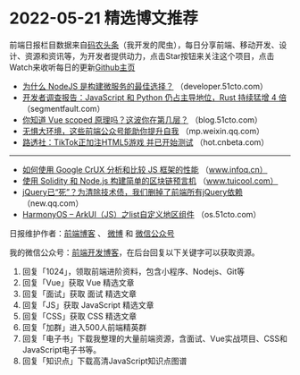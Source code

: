 # 2022-05-21 精选博文推荐

前端日报栏目数据来自[码农头条](http://hao.caibaojian.com.cn/)（我开发的爬虫），每日分享前端、移动开发、设计、资源和资讯等，为开发者提供动力，点击Star按钮来关注这个项目，点击Watch来收听每日的更新[Github主页](https://github.com/kujian/frontendDaily)
* [为什么 NodeJS 是构建微服务的最佳选择？](https://developer.51cto.com/article/709508.html) （developer.51cto.com）
* [开发者调查报告：JavaScript 和 Python 仍占主导地位，Rust 持续猛增 4 倍](https://segmentfault.com/a/1190000041871793) （segmentfault.com）
* [你知道 Vue scoped 原理吗？这波你在第几层？](https://blog.51cto.com/u_13961087/5317646) （blog.51cto.com）
* [无惧大环境，这些前端公众号能助你提升自我](https://mp.weixin.qq.com/s?__biz=MzI0MzIyMDM5Ng==&mid=2649846099&idx=1&sn=2e2b0ae3895ecc654b6958a2d1d4a748) （mp.weixin.qq.com）
* [路透社：TikTok正加注HTML5游戏 并已开始测试](https://hot.cnbeta.com/articles/game/1271517.htm) （hot.cnbeta.com）

***
* [如何使用 Google CrUX 分析和比较 JS 框架的性能](https://www.infoq.cn/article/mTp9oFBHG7XHWlitwTXB) （www.infoq.cn）
* [使用 Solidity 和 Node.js 构建简单的区块链预言机](http://www.tuicool.com/articles/hit/M3yq6rM) （www.tuicool.com）
* [jQuery已“死”？为清除技术债，我们删掉了前端所有jQuery依赖](https://new.qq.com/omn/20220520/20220520A07O1Q00.html) （new.qq.com）
* [HarmonyOS &#8211; ArkUI（JS）之list自定义地区组件](https://os.51cto.com/article/709522.html) （os.51cto.com）

日报维护作者：[前端博客](http://caibaojian.com.cn/) 、 [微博](http://weibo.com/kujian) 和 [微信公众号](https://open.weixin.qq.com/qr/code?username=caibaojian_com)

我的微信公众号：[前端开发博客](https://open.weixin.qq.com/qr/code?username=caibaojian_com)，在后台回复以下关键字可以获取资源。

1. 回复「1024」，领取前端进阶资料，包含小程序、Nodejs、Git等
2. 回复「Vue」获取 Vue 精选文章
3. 回复「面试」获取 面试 精选文章
4. 回复「JS」获取 JavaScript 精选文章
5. 回复「CSS」获取 CSS 精选文章
6. 回复「加群」进入500人前端精英群
7. 回复「电子书」下载我整理的大量前端资源，含面试、Vue实战项目、CSS和JavaScript电子书等。
8. 回复「知识点」下载高清JavaScript知识点图谱